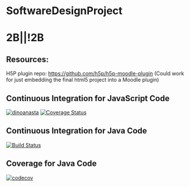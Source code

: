 # SoftwareDesignProject
# 2B||!2B

## Resources:
H5P plugin repo: https://github.com/h5p/h5p-moodle-plugin
(Could work for just embedding the final html5 project into a Moodle plugin)


## Continuous Integration for JavaScript Code
[![dinoanasta](https://circleci.com/gh/dinoanasta/SoftwareDesignProject.svg?style=svg)](https://app.circleci.com/pipelines/github/dinoanasta/SoftwareDesignProject)
[![Coverage Status](https://coveralls.io/repos/github/dinoanasta/SoftwareDesignProject/badge.svg?branch=master)](https://coveralls.io/github/dinoanasta/SoftwareDesignProject?branch=master)

## Continuous Integration for Java Code
[![Build Status](https://travis-ci.org/dinoanasta/SoftwareDesignProject.svg?branch=master)](https://travis-ci.org/dinoanasta/SoftwareDesignProject)


## Coverage for Java Code
[![codecov](https://codecov.io/gh/dinoanasta/SoftwareDesignProject/branch/master/graph/badge.svg)](https://codecov.io/gh/dinoanasta/SoftwareDesignProject)
